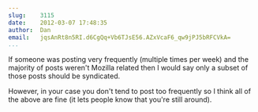 ```yaml
---
slug:    3115
date:    2012-03-07 17:48:35
author:  Dan
email:   jqsAnRt8n5RI.d6CgQq+Vb6TJsE56.AZxVcaF6_qw9jPJ5bRFCVkA=
...
```


If someone was posting very frequently (multiple times per week) and
the majority of posts weren't Mozilla related then I would say only a
subset of those posts should be syndicated.

However, in your case you don't tend to post too frequently so I think
all of the above are fine (it lets people know that you're still
around).
